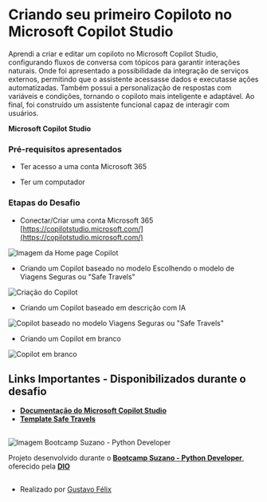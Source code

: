 # Criando seu primeiro Copiloto no Microsoft Copilot Studio

Aprendi a criar e editar um copiloto no Microsoft Copilot Studio, configurando fluxos de conversa com tópicos para garantir interações naturais. Onde foi apresentado a possibilidade da integração de serviços externos, permitindo que o assistente acessasse dados e executasse ações automatizadas. Também possui a personalização de respostas com variáveis e condições, tornando o copiloto mais inteligente e adaptável. Ao final, foi construído um assistente funcional capaz de interagir com usuários.

**Microsoft Copilot Studio**

### Pré-requisitos apresentados

* Ter acesso a uma conta Microsoft 365

* Ter um computador

### Etapas do Desafio

* Conectar/Criar uma conta Microsoft 365 [https://copilotstudio.microsoft.com/](https://copilotstudio.microsoft.com/)

![Imagem da Home page Copilot](![image](homePage.png))

* Criando um Copilot baseado no modelo 
Escolhendo o modelo de Viagens Seguras ou "Safe Travels"

![Criação do Copilot](![image](https://github.com/user-attachments/assets/c610a98a-11d7-4228-a2a3-332a0bfb7571))

* Criando um Copilot baseado em descrição com IA

![Copilot baseado no modelo Viagens Seguras ou "Safe Travels"](![image](https://github.com/user-attachments/assets/e372b014-0c2b-45bb-bcd2-5887d5996934))

* Criando um Copilot em branco

![Copilot em branco](![image](https://github.com/user-attachments/assets/2550eb89-36e2-4cfb-93c5-c751ca96aafd))

## Links Importantes - Disponibilizados durante o desafio

* [**Documentação do Microsoft Copilot Studio**](https://learn.microsoft.com/pt-br/microsoft-copilot-studio/)
* [**Template Safe Travels**](https://learn.microsoft.com/en-us/microsoft-copilot-studio/template-safe-travels)

##

![Imagem Bootcamp Suzano - Python Developer](https://assets.dio.me/wqFNFD1_7AKN1MpbZvurY1cUcpUXQ2ELMfW5Bi9R8VM/f:webp/h:120/q:80/L3RyYWNrcy9lN2MzZjVkNy0yMTEwLTQ3N2YtYmYxMS0wNjg3MjQzMjZjYzEucG5n)

Projeto desenvolvido durante o [**Bootcamp Suzano - Python Developer**](https://www.dio.me/bootcamp/suzano-python-developer), oferecido pela [**DIO**](https://www.dio.me/)

##

- Realizado por [Gustavo Félix](https://github.com/Gustavo-Felix)
